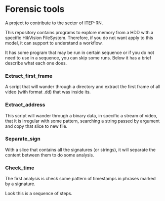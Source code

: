 # Forensic tools

A project to contribute to the sector of ITEP-RN.

This repository contains programs to explore memory from a HDD with a specific HikVision FileSystem. Therefore, if you do not want apply to this model, it can support to understand a workflow.

It has some program that may be run in certain sequence or if you do not need to use in a sequence, you can skip some runs. Below it has a brief describe what each one does.

### Extract_first_frame

A script that will wander through a directory and extract the first frame of all video (with format .dd) that was inside its.

### Extract_address

This script will wander through a binary data, in specific a stream of video, that it is irregular with some pattern, searching a string passed by argument and copy that slice to new file.

### Separate_sign

With a slice that contains all the signatures (or strings), it will separate the content between them to do some analysis.

### Check_time

The first analysis is check some pattern of timestamps in phrases marked by a signature.

Look this is a sequence of steps.